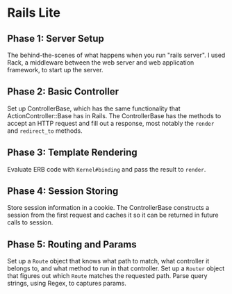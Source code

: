 # Rails Lite

## Phase 1: Server Setup
The behind-the-scenes of what happens when you run "rails server". I used Rack, a middleware between the web server and web application framework, to start up the server.

## Phase 2: Basic Controller
Set up ControllerBase, which has the same functionality that ActionController::Base has in Rails. The ControllerBase has the methods to accept an HTTP request and fill out a response, most notably the `render` and `redirect_to` methods.

## Phase 3: Template Rendering
Evaluate ERB code with `Kernel#binding` and pass the result to `render`.

## Phase 4: Session Storing
Store session information in a cookie. The ControllerBase constructs a session from the first request and caches it so it can be returned in future calls to session.

## Phase 5: Routing and Params
Set up a `Route` object that knows what path to match, what controller it belongs to, and what method to run in that controller.
Set up a `Router` object that figures out which `Route` matches the requested path.
Parse query strings, using Regex, to captures params.
